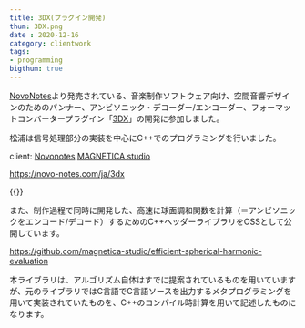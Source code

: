 ```yaml
---
title: 3DX(プラグイン開発)
thum: 3DX.png
date : 2020-12-16
category: clientwork
tags:
- programming
bigthum: true
---
```


[NovoNotes](https://novo-notes.com/ja)より発売されている、音楽制作ソフトウェア向け、空間音響デザインのためのパンナー、アンビソニック・デコーダー/エンコーダー、フォーマットコンバータープラグイン「[3DX](https://novo-notes.com/ja/3dx)」の開発に参加しました。

松浦は信号処理部分の実装を中心にC++でのプログラミングを行いました。


client: [Novonotes](https://novo-notes.com/ja) [MAGNETICA studio](https://www.magnetica-studio.com/)


https://novo-notes.com/ja/3dx

{{<tweet user="tomoya_nonymous" id="1340533705756962816">}}

また、制作過程で同時に開発した、高速に球面調和関数を計算（＝アンビソニックをエンコード/デコード）するためのC++ヘッダーライブラリをOSSとして公開しています。

https://github.com/magnetica-studio/efficient-spherical-harmonic-evaluation

本ライブラリは、アルゴリズム自体はすでに提案されているものを用いていますが、元のライブラリではC言語でC言語ソースを出力するメタプログラミングを用いて実装されていたものを、C++のコンパイル時計算を用いて記述したものになります。